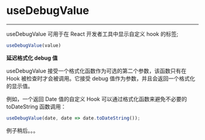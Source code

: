 # useDebugValue

---

useDebugValue 可用于在 React 开发者工具中显示自定义 hook 的标签;
```javascript
useDebugValue(value)
```

**延迟格式化 debug 值**

useDebugValue 接受一个格式化函数作为可选的第二个参数，该函数只有在 Hook 被检查时才会被调用。它接受 debug 值作为参数，并且会返回一个格式化的显示值。

例如，一个返回 Date 值的自定义 Hook 可以通过格式化函数来避免不必要的 toDateString 函数调用：
```javascript
useDebugValue(date, date => date.toDateString());
```

例子稍后。。。
